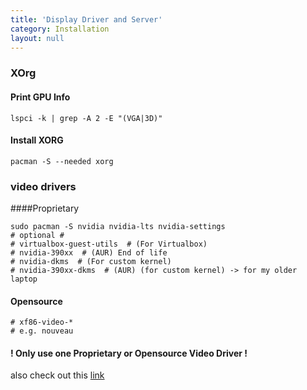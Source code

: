 ```yaml
---
title: 'Display Driver and Server'
category: Installation
layout: null
---
```


### XOrg
#### Print GPU Info
```
lspci -k | grep -A 2 -E "(VGA|3D)"
```

#### Install XORG
```
pacman -S --needed xorg
```

### video drivers
####Proprietary
```
sudo pacman -S nvidia nvidia-lts nvidia-settings
# optional #
# virtualbox-guest-utils  # (For Virtualbox)
# nvidia-390xx  # (AUR) End of life
# nvidia-dkms  # (For custom kernel)
# nvidia-390xx-dkms  # (AUR) (for custom kernel) -> for my older laptop
```

#### Opensource
```
# xf86-video-*
# e.g. nouveau
```
#### ! Only use one Proprietary or Opensource Video Driver !
also check out this [link](https://wiki.archlinux.org/index.php/NVIDIA)
